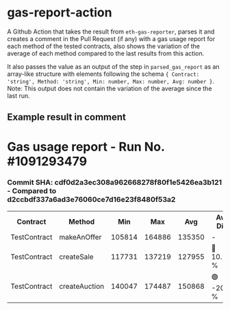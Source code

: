 # gas-report-action

A Github Action that takes the result from `eth-gas-reporter`, parses it and creates a comment in the Pull Request (if any) with a gas usage report for each method of the tested contracts, also shows the variation of the average of each method compared to the last results from this action.

It also passes the value as an output of the step in `parsed_gas_report` as an array-like structure with elements following the schema `{ Contract: 'string', Method: 'string', Min: number, Max: number, Avg: number }`. Note: This output does not contain the variation of the average since the last run.


## Example result in comment

<h1>Gas usage report - Run No. #<span>1091293479</span></h1>
<h3>Commit SHA: <span>cdf0d2a3ec308a962668278f80f1e5426ea3b121</span> - Compared to d2ccbdf337a6ad3e76060ce7d16e23f8480f53a2</h3>
    <table>            
        <tr>
            <th>Contract</th>
            <th>Method</th>
            <th>Min</th>
            <th>Max</th>
            <th>Avg</th>
            <th>Avg. Diff.</th>
        </tr>                            
        <tr>                
            <td>TestContract</td>                
            <td>makeAnOffer</td>                 
            <td>105814</td>                
            <td>164886</td>                
            <td>135350</td>                
            <td>-</td>            
        </tr>                    
        <tr>                
            <td>TestContract</td>                
            <td>createSale</td>                 
            <td>117731</td>                
            <td>137219</td>                
            <td>127955</td>                
            <td>🔺 10.12 %</td>            
        </tr>                    
        <tr>                
            <td>TestContract</td>                
            <td>createAuction</td>                 
            <td>140047</td>                
            <td>174487</td>                
            <td>150868</td>                
            <td>🟢 -20.10 %</td>            
        </tr>                    
    </table>
</div>